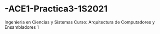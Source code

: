 # -ACE1-Practica3-1S2021
Ingenieria en Ciencias y Sistemas Curso: Arquitectura de Computadores y Ensambladores 1
